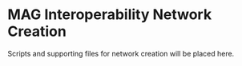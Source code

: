 # MAG Interoperability Network Creation

Scripts and supporting files for network creation will be placed here.